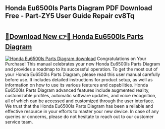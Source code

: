 ## Honda Eu6500Is Parts Diagram PDF Download Free - Part-ZY5 User Guide Repair cv8Tq

# <h2><a href="http://dfnv4op.blite.top/?on=Honda+Eu6500Is+Parts+Diagram">🔗Download New 👉🔴 Honda Eu6500Is Parts Diagram</a></h2>

[![Honda Eu6500Is Parts Diagram download](https://i.imgur.com/lujVjoI.png)](http://dfnv4op.blite.top/?on=Honda+Eu6500Is+Parts+Diagram)
Congratulations on Your Purchase! This manual celebrates your new Honda Eu6500Is Parts Diagram and provides a roadmap to its successful operation. To get the most out of your Honda Eu6500Is Parts Diagram, please read this user manual carefully before use. It includes detailed instructions for product setup, as well as information on how to use its various features and capabilities. Honda Eu6500Is Parts Diagram advanced features include augmented reality, customizable profiles, automatic software updates, and voice recognition, all of which can be accessed and customized through the user interface. We trust that the Honda Eu6500Is Parts Diagram has been a reliable and effective resource in your efforts to master your new device. In case of any queries or concerns, please do not hesitate to reach out to our customer service team.
